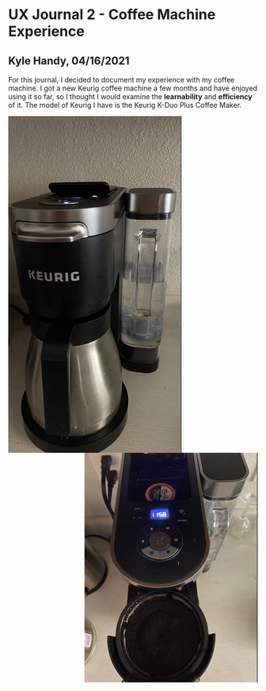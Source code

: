 # UX Journal 2 - Coffee Machine Experience

## Kyle Handy, 04/16/2021

For this journal, I decided to document my experience with my coffee machine. I got a new Keurig coffee machine a few months and have enjoyed using it so far, so I thought I would examine the **learnability** and **efficiency** of it. The model of Keurig I have is the Keurig K-Duo Plus Coffee Maker.

<img src="https://github.com/UsabilityEngineering/ux-portfolio-khandy7/blob/master/UX_Journal2/Pictures/fullView.png" width=350 align=left>  <img src="https://github.com/UsabilityEngineering/ux-portfolio-khandy7/blob/master/UX_Journal2/Pictures/topView.png" width=350 align=right> 

